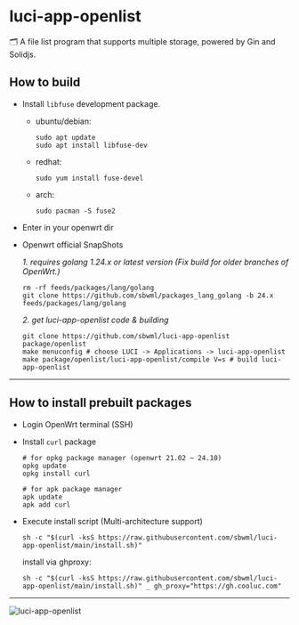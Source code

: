 # luci-app-openlist

🗂️ A file list program that supports multiple storage, powered by Gin and Solidjs.

## How to build

- Install `libfuse` development package.

  - ubuntu/debian:
    ```shell
    sudo apt update
    sudo apt install libfuse-dev
    ```

  - redhat:
    ```shell
    sudo yum install fuse-devel
    ```

  - arch:
    ```shell
    sudo pacman -S fuse2
    ```

- Enter in your openwrt dir

- Openwrt official SnapShots

  *1. requires golang 1.24.x or latest version (Fix build for older branches of OpenWrt.)*
  ```shell
  rm -rf feeds/packages/lang/golang
  git clone https://github.com/sbwml/packages_lang_golang -b 24.x feeds/packages/lang/golang
  ```

  *2. get luci-app-openlist code & building*
  ```shell
  git clone https://github.com/sbwml/luci-app-openlist package/openlist
  make menuconfig # choose LUCI -> Applications -> luci-app-openlist
  make package/openlist/luci-app-openlist/compile V=s # build luci-app-openlist
  ```

--------------

## How to install prebuilt packages

- Login OpenWrt terminal (SSH)

- Install `curl` package
  ```shell
  # for opkg package manager (openwrt 21.02 ~ 24.10)
  opkg update
  opkg install curl
  
  # for apk package manager
  apk update
  apk add curl
  ```

- Execute install script (Multi-architecture support)
  ```shell
  sh -c "$(curl -ksS https://raw.githubusercontent.com/sbwml/luci-app-openlist/main/install.sh)"
  ```

  install via ghproxy:
  ```shell
  sh -c "$(curl -ksS https://raw.githubusercontent.com/sbwml/luci-app-openlist/main/install.sh)" _ gh_proxy="https://gh.cooluc.com"
  ```

--------------

![luci-app-openlist](https://github.com/user-attachments/assets/50d8ee3a-e589-4285-922a-40c82f96b9f5)
